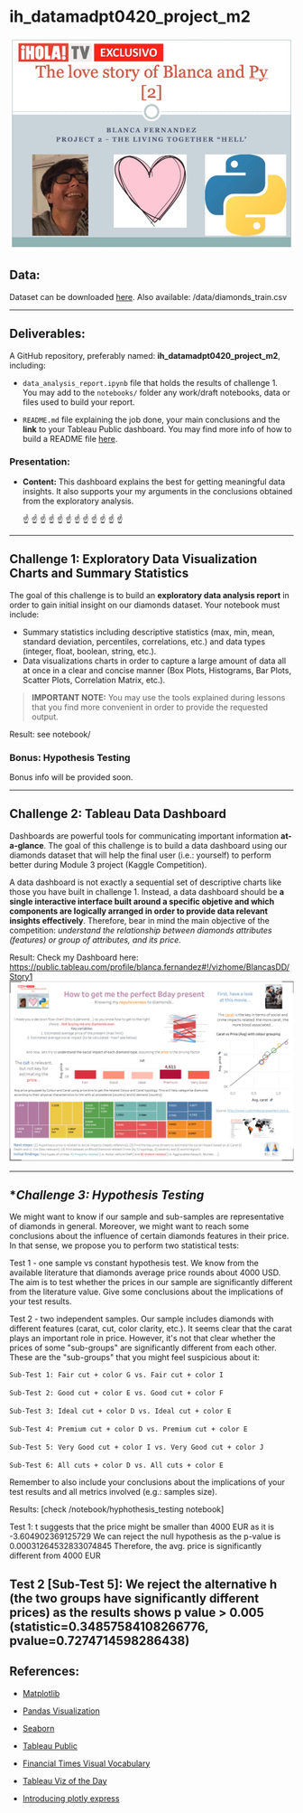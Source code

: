 # **ih_datamadpt0420_project_m2**
![Image](./project2.jpg)

## **Data:**

Dataset can be downloaded [here](http://www.potacho.com/files/ironhack/diamonds_train.csv). 
Also available: /data/diamonds_train.csv

---

## **Deliverables:**

A GitHub repository, preferably named: **ih_datamadpt0420_project_m2**, including:

- `data_analysis_report.ipynb` file that holds the results of challenge 1. You may add to the `notebooks/` folder any work/draft notebooks, data or files used to build your report.

- `README.md` file explaining the job done, your main conclusions and the **link** to your Tableau Public dashboard. You may find more info of how to build a README file [here](https://github.com/potacho/data-project-template/blob/master/README.md).


### **Presentation:**
- **Content:** This dashboard explains the best for getting meaningful data insights. It also supports your my arguments in the conclusions obtained from the exploratory analysis.

    :point_up: :point_up: :point_up: :point_up: :point_up: :point_up: :point_up: :point_up: :point_up: :point_up: :point_up: :point_up:

---

## **Challenge 1: Exploratory Data Visualization Charts and Summary Statistics**

The goal of this challenge is to build an **exploratory data analysis report** in order to gain initial insight on our diamonds dataset. Your notebook must include:

- Summary statistics including descriptive statistics (max, min, mean, standard deviation, percentiles, correlations, etc.) and data types (integer, float, boolean, string, etc.).
- Data visualizations charts in order to capture a large amount of data all at once in a clear and concise manner (Box Plots, Histograms, Bar Plots, Scatter Plots, Correlation Matrix, etc.).

> **IMPORTANT NOTE:** You may use the tools explained during lessons that you find more convenient in order to provide the requested output. 

Result: see notebook/

### **Bonus: Hypothesis Testing**

Bonus info will be provided soon.

---
## **Challenge 2: Tableau Data Dashboard**

Dashboards are powerful tools for communicating important information **at-a-glance**. The goal of this challenge is to build a data dashboard using our diamonds dataset that will help the final user (i.e.: yourself) to perform better during Module 3 project (Kaggle Competition). 

A data dashboard is not exactly a sequential set of descriptive charts like those you have built in challenge 1. Instead, a data dashboard should be **a single interactive interface built around a specific objetive and which components are logically arranged in order to provide data relevant insights effectively**. Therefore, bear in mind the main objective of the competition: _understand the relationship between diamonds attributes (features) or group of attributes, and its price_.


Result: Check my Dashboard here: https://public.tableau.com/profile/blanca.fernandez#!/vizhome/BlancasDD/Story1
![Image](./dashboard.png)


---
## **Challenge 3: Hypothesis Testing*

We might want to know if our sample and sub-samples are representative of diamonds in general. Moreover, we might want to reach some conclusions about the influence of certain diamonds features in their price. In that sense, we propose you to perform two statistical tests:

Test 1 - one sample vs constant hypothesis test. We know from the available literature that diamonds average price rounds about 4000 USD. The aim is to test whether the prices in our sample are significantly different from the literature value. Give some conclusions about the implications of your test results.

Test 2 - two independent samples. Our sample includes diamonds with different features (carat, cut, color clarity, etc.). It seems clear that the carat plays an important role in price. However, it's not that clear whether the prices of some "sub-groups" are significantly different from each other. These are the "sub-groups" that you might feel suspicious about it:

    Sub-Test 1: Fair cut + color G vs. Fair cut + color I

    Sub-Test 2: Good cut + color E vs. Good cut + color F

    Sub-Test 3: Ideal cut + color D vs. Ideal cut + color E

    Sub-Test 4: Premium cut + color D vs. Premium cut + color E

    Sub-Test 5: Very Good cut + color I vs. Very Good cut + color J

    Sub-Test 6: All cuts + color D vs. All cuts + color E

Remember to also include your conclusions about the implications of your test results and all metrics involved (e.g.: samples size).

Results: 
[check /notebook/hyphothesis_testing notebook]

Test 1: t suggests that the price might be smaller than 4000 EUR as it is -3.604902369125729
We can reject the null hypothesis as the p-value is 0.00031264532833074845 Therefore, the avg. price is significantly different from 4000 EUR

Test 2 [Sub-Test 5]: We reject the alternative h (the two groups have significantly different prices) as the results shows p value > 0.005 (statistic=0.34857584108266776, pvalue=0.7274714598286438)
--- 

## **References:**

- [Matplotlib](https://matplotlib.org/)

- [Pandas Visualization](https://pandas.pydata.org/pandas-docs/stable/user_guide/visualization.html)

- [Seaborn](https://seaborn.pydata.org/)

- [Tableau Public](https://public.tableau.com/)

- [Financial Times Visual Vocabulary](https://github.com/ft-interactive/chart-doctor/tree/master/visual-vocabulary)

- [Tableau Viz of the Day](https://public.tableau.com/es-es/gallery/?tab=viz-of-the-day&type=viz-of-the-day)

- [Introducing plotly express](https://medium.com/plotly/introducing-plotly-express-808df010143d)


